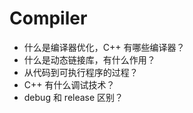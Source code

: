 # Compiler

+ 什么是编译器优化，C++ 有哪些编译器？
+ 什么是动态链接库，有什么作用？
+ 从代码到可执行程序的过程？
+ C++ 有什么调试技术？
+ debug 和 release 区别？